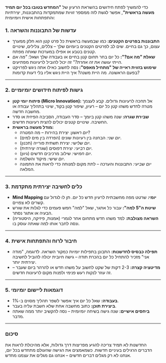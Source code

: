 כדי להמשיך לפתח חידושים בהשראת הרעיון של **"המחדש בטובו בכל יום תמיד מעשה בראשית"**, אפשר לגשת לזה ממספר זוויות שמתמקדות בהתבוננות, יצירתיות והתפתחות אישית ויומיומית:

### **1. עדשות של התבוננות והשראה**  

- **התבוננות בפרטים הקטנים:** כמו שבמעשה בראשית כל פרט קטן הוא חלק ממערך עצום, כך גם בחיים. שים לב לפרטים הקטנים ביומיום שלך – צללים, צלילים, שינויים קטנים בטבע או אפילו במערכות שאתה מפתח.  
- **שאלת "מה אם?":** כל יום בחר תחום קטן בחיים או בעבודה שלך ושאל: *"מה אם הייתי עושה את זה אחרת?"* זה יכול להוביל לרעיונות מפתיעים.  
- **שימוש בזווית ראייה של "מתחיל מאפס":** נסה לחשוב כאילו אתה ניגש לפרויקט בפעם הראשונה. מה היית משנה? איך היית ניגש אליו בלי דעות קדומות?

---

### **2. גישות לפיתוח חידושים יומיומיים**  

- **פיתוח יומי קטן (Micro Innovation):** אל תחכה לרעיונות גדולים. קבע לעצמך מטרה לחדש משהו קטן כל יום – רעיון, שיפור קטן בקוד, שינוי בתהליך עבודה או מחשבה חדשה.  
- **שבירת שגרה:** שנה משהו קטן ביומך – סדר העבודה, הסביבה הפיזית או סדר החשיבה. שינויים קטנים יכולים להצית רעיונות חדשים.  
- **מודל מעשה בראשית:**  
  - *יום ראשון:* יצירת בהירות – מה המטרה?  
  - *יום שני:* הבחנה בין רעיונות שונים (הפרדה בין מים למים).  
  - *יום שלישי:* יצירת תשתית פורייה (תכנון).  
  - *יום רביעי:* יצירת דפוסים (שגרה יצירתית).  
  - *יום חמישי:* שילוב מרכיבים חדשים (גיוון).  
  - *יום שישי:* מיקוד והשלמה.  
  - *יום שביעי:* התבוננות והערכה – לתת מקום למנוחה כדי לראות את התמונה המלאה.

---

### **3. כלים לחשיבה יצירתית מתקדמת**  

- **Mind Mapping יומי:** שרטט מפה מחשבתית לרעיון חדש כל יום. תן לו לגדול עם קשרים לא צפויים.  
- **שיטת ה"5 למה":** עבור כל אתגר, שאל "למה" חמש פעמים כדי לגלות את שורש הבעיה או אתגר נסתר.  
- **השראה מצולבת:** למד משהו חדש מתחום אחר לגמרי (אמנות, פיזיקה, היסטוריה) ונסה לחבר אותו למה שאתה עוסק בו.  

---

### **4. חיבור לרוח והתפתחות אישית**  

- **תפילה כבסיס לחדשנות:** התבונן בתפילות יומיות כמקור השראה. לדוגמה, "מודה אני" מזכיר להתחיל כל יום בהכרת תודה – גישה חיובית יכולה להוביל לחשיבה יצירתית יותר.  
- **מדיטציה קצרה:** 2-3 דקות של שקט לחשוב על משהו חדש או להרהר ביום שעבר – זה עוזר לנקות רעש פנימי ולפנות מקום לרעיונות חדשים.  

---

### **5. דוגמאות ליישום יומיומי**  

- **בעבודה:** שאל כל יום איך אפשר לשפר תהליך מסוים ב-1%.  
- **ביצירת תוכן:** כתוב מחשבה אחת שלא חשבת עליה בעבר.  
- **ביחסים אישיים:** שנה גישה בשיחה יומיומית – נסה להקשיב יותר ממה שאתה מדבר.  

---

### **סיכום**  

החדשנות לא תמיד צריכה להגיע מפריצות דרך גדולות, אלא מהיכולת לראות את הדברים הרגילים בעיניים חדשות. כשמאמצים את הגישה שהעולם מתחדש בכל יום, אנחנו לא רק מגלים דברים חדשים – אנחנו גם מגלים את עצמנו מחדש.
